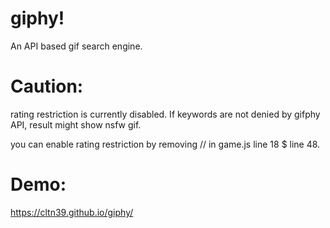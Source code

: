# giphy!

An API based gif search engine.

# Caution:

rating restriction is currently disabled. If keywords are not denied by gifphy API, result might show nsfw gif.

you can enable rating restriction by removing // in game.js line 18 $ line 48.

# Demo:
https://cltn39.github.io/giphy/
